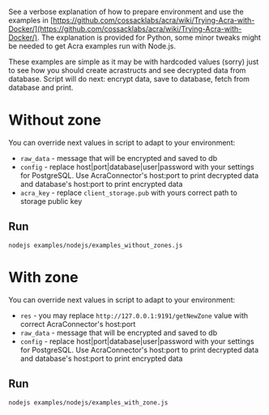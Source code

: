 See a verbose explanation of how to prepare environment and use the examples in [https://github.com/cossacklabs/acra/wiki/Trying-Acra-with-Docker/](https://github.com/cossacklabs/acra/wiki/Trying-Acra-with-Docker/). The explanation is provided for Python, some minor tweaks might be needed to get Acra examples run with Node.js.

These examples are simple as it may be with hardcoded values (sorry) just to see how you should create acrastructs and see decrypted data from database. Script will do next: encrypt data, save to database, fetch from database and print.
  
# Without zone
You can override next values in script to adapt to your environment:
* `raw_data` - message that will be encrypted and saved to db
* `config` - replace host|port|database|user|password with your settings for PostgreSQL. Use AcraConnector's host:port to print decrypted data and database's host:port to print encrypted data
* `acra_key` - replace `client_storage.pub` with yours correct path to storage public key 

## Run
```
nodejs examples/nodejs/examples_without_zones.js
```

# With zone

You can override next values in script to adapt to your environment:
* `res` - you may replace `http://127.0.0.1:9191/getNewZone` value with correct AcraConnector's host:port
* `raw_data` - message that will be encrypted and saved to db
* `config` - replace host|port|database|user|password with your settings for PostgreSQL. Use AcraConnector's host:port to print decrypted data and database's host:port to print encrypted data

## Run
```
nodejs examples/nodejs/examples_with_zone.js
```